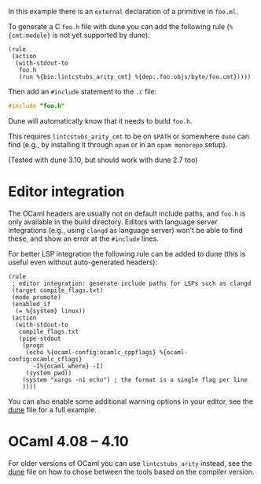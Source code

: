 In this example there is an `external` declaration of a primitive in `foo.ml`.

To generate a C `foo.h` file with dune you can add the following rule (`%{cmt:module}` is not yet supported by dune):
```
(rule
 (action
  (with-stdout-to
   foo.h
   (run %{bin:lintcstubs_arity_cmt} %{dep:.foo.objs/byte/foo.cmt}))))
```

Then add an `#include` statement to the `.c` file:
```c
#include "foo.h"
```

Dune will automatically know that it needs to build `foo.h`.

This requires `lintcstubs_arity_cmt` to be on `$PATH` or somewhere `dune` can find (e.g., by installing it through `opam` or in an `opam monorepo` setup). 

(Tested with dune 3.10, but should work with dune 2.7 too)

# Editor integration

The OCaml headers are usually not on default include paths, and `foo.h` is only available in the build directory.
Editors with language server integrations (e.g., using `clangd` as language server) won't be able to find these,
and show an error at the `#include` lines.

For better LSP integration the following rule can be added to dune (this is useful even without auto-generated headers):
```
(rule
 ; editor integration: generate include paths for LSPs such as clangd
 (target compile_flags.txt)
 (mode promote)
 (enabled_if
  (= %{system} linux))
 (action
  (with-stdout-to
   compile_flags.txt
   (pipe-stdout
    (progn
     (echo %{ocaml-config:ocamlc_cppflags} %{ocaml-config:ocamlc_cflags}
       -I%{ocaml_where} -I)
     (system pwd))
    (system "xargs -n1 echo") ; the format is a single flag per line
    ))))
```

You can also enable some additional warning options in your editor, see the [dune](dune) file for a full example.

# OCaml 4.08 &ndash; 4.10

For older versions of OCaml you can use `lintcstubs_arity` instead, see the [dune](dune) file on how to chose between the tools based on the compiler version.
